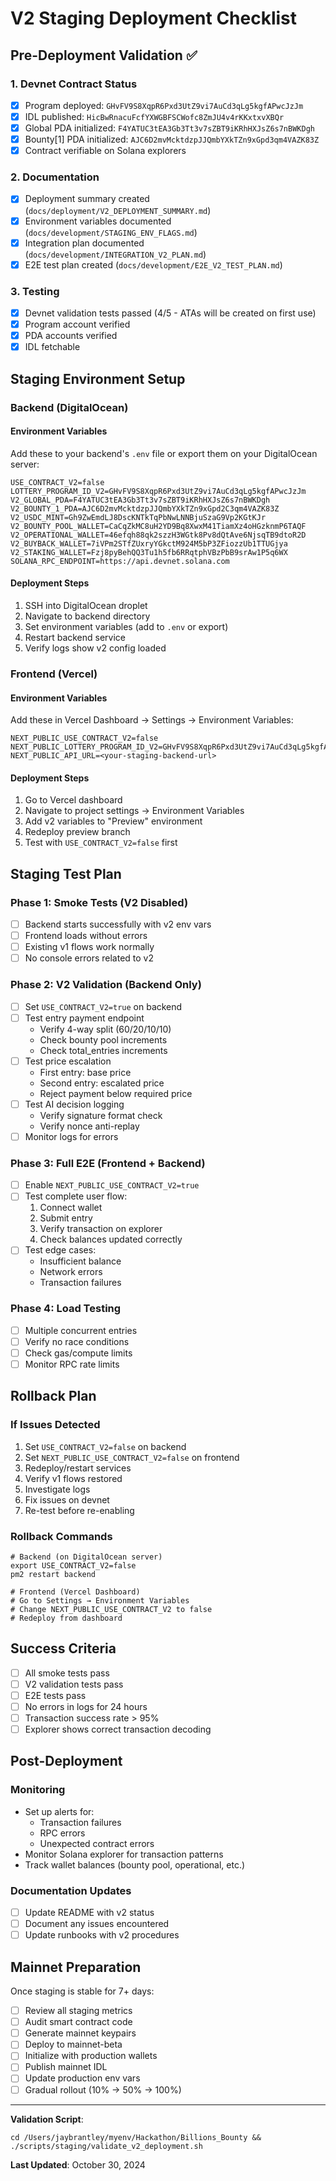 # V2 Staging Deployment Checklist

## Pre-Deployment Validation ✅

### 1. Devnet Contract Status
- [x] Program deployed: `GHvFV9S8XqpR6Pxd3UtZ9vi7AuCd3qLg5kgfAPwcJzJm`
- [x] IDL published: `HicBwRnacuFcfYXWGBFSCWofc8ZmJU4v4rKKxtxvXBQr`
- [x] Global PDA initialized: `F4YATUC3tEA3Gb3Tt3v7sZBT9iKRhHXJsZ6s7nBWKDgh`
- [x] Bounty[1] PDA initialized: `AJC6D2mvMcktdzpJJQmbYXkTZn9xGpd3qm4VAZK83Z`
- [x] Contract verifiable on Solana explorers

### 2. Documentation
- [x] Deployment summary created (`docs/deployment/V2_DEPLOYMENT_SUMMARY.md`)
- [x] Environment variables documented (`docs/development/STAGING_ENV_FLAGS.md`)
- [x] Integration plan documented (`docs/development/INTEGRATION_V2_PLAN.md`)
- [x] E2E test plan created (`docs/development/E2E_V2_TEST_PLAN.md`)

### 3. Testing
- [x] Devnet validation tests passed (4/5 - ATAs will be created on first use)
- [x] Program account verified
- [x] PDA accounts verified
- [x] IDL fetchable

## Staging Environment Setup

### Backend (DigitalOcean)

#### Environment Variables
Add these to your backend's `.env` file or export them on your DigitalOcean server:
```
USE_CONTRACT_V2=false
LOTTERY_PROGRAM_ID_V2=GHvFV9S8XqpR6Pxd3UtZ9vi7AuCd3qLg5kgfAPwcJzJm
V2_GLOBAL_PDA=F4YATUC3tEA3Gb3Tt3v7sZBT9iKRhHXJsZ6s7nBWKDgh
V2_BOUNTY_1_PDA=AJC6D2mvMcktdzpJJQmbYXkTZn9xGpd2C3qm4VAZK83Z
V2_USDC_MINT=Gh9ZwEmdLJ8DscKNTkTqPbNwLNNBjuSzaG9Vp2KGtKJr
V2_BOUNTY_POOL_WALLET=CaCqZkMC8uH2YD9Bq8XwxM41TiamXz4oHGzknmP6TAQF
V2_OPERATIONAL_WALLET=46efqh88qk2szzH3WGtk8Pv8dQtAve6NjsqTB9dtoR2D
V2_BUYBACK_WALLET=7iVPm2STfZUxryYGkctM924M5bP3ZFiozzUb1TTUGjya
V2_STAKING_WALLET=Fzj8pyBehQQ3Tu1h5fb6RRqtphVBzPbB9srAw1P5q6WX
SOLANA_RPC_ENDPOINT=https://api.devnet.solana.com
```

#### Deployment Steps
1. SSH into DigitalOcean droplet
2. Navigate to backend directory
3. Set environment variables (add to `.env` or export)
4. Restart backend service
5. Verify logs show v2 config loaded

### Frontend (Vercel)

#### Environment Variables
Add these in Vercel Dashboard → Settings → Environment Variables:
```
NEXT_PUBLIC_USE_CONTRACT_V2=false
NEXT_PUBLIC_LOTTERY_PROGRAM_ID_V2=GHvFV9S8XqpR6Pxd3UtZ9vi7AuCd3qLg5kgfAPwcJzJm
NEXT_PUBLIC_API_URL=<your-staging-backend-url>
```

#### Deployment Steps
1. Go to Vercel dashboard
2. Navigate to project settings → Environment Variables
3. Add v2 variables to "Preview" environment
4. Redeploy preview branch
5. Test with `USE_CONTRACT_V2=false` first

## Staging Test Plan

### Phase 1: Smoke Tests (V2 Disabled)
- [ ] Backend starts successfully with v2 env vars
- [ ] Frontend loads without errors
- [ ] Existing v1 flows work normally
- [ ] No console errors related to v2

### Phase 2: V2 Validation (Backend Only)
- [ ] Set `USE_CONTRACT_V2=true` on backend
- [ ] Test entry payment endpoint
  - Verify 4-way split (60/20/10/10)
  - Check bounty pool increments
  - Check total_entries increments
- [ ] Test price escalation
  - First entry: base price
  - Second entry: escalated price
  - Reject payment below required price
- [ ] Test AI decision logging
  - Verify signature format check
  - Verify nonce anti-replay
- [ ] Monitor logs for errors

### Phase 3: Full E2E (Frontend + Backend)
- [ ] Enable `NEXT_PUBLIC_USE_CONTRACT_V2=true`
- [ ] Test complete user flow:
  1. Connect wallet
  2. Submit entry
  3. Verify transaction on explorer
  4. Check balances updated correctly
- [ ] Test edge cases:
  - Insufficient balance
  - Network errors
  - Transaction failures

### Phase 4: Load Testing
- [ ] Multiple concurrent entries
- [ ] Verify no race conditions
- [ ] Check gas/compute limits
- [ ] Monitor RPC rate limits

## Rollback Plan

### If Issues Detected
1. Set `USE_CONTRACT_V2=false` on backend
2. Set `NEXT_PUBLIC_USE_CONTRACT_V2=false` on frontend
3. Redeploy/restart services
4. Verify v1 flows restored
5. Investigate logs
6. Fix issues on devnet
7. Re-test before re-enabling

### Rollback Commands
```
# Backend (on DigitalOcean server)
export USE_CONTRACT_V2=false
pm2 restart backend

# Frontend (Vercel Dashboard)
# Go to Settings → Environment Variables
# Change NEXT_PUBLIC_USE_CONTRACT_V2 to false
# Redeploy from dashboard
```

## Success Criteria

- [ ] All smoke tests pass
- [ ] V2 validation tests pass
- [ ] E2E tests pass
- [ ] No errors in logs for 24 hours
- [ ] Transaction success rate > 95%
- [ ] Explorer shows correct transaction decoding

## Post-Deployment

### Monitoring
- Set up alerts for:
  - Transaction failures
  - RPC errors
  - Unexpected contract errors
- Monitor Solana explorer for transaction patterns
- Track wallet balances (bounty pool, operational, etc.)

### Documentation Updates
- [ ] Update README with v2 status
- [ ] Document any issues encountered
- [ ] Update runbooks with v2 procedures

## Mainnet Preparation

Once staging is stable for 7+ days:
- [ ] Review all staging metrics
- [ ] Audit smart contract code
- [ ] Generate mainnet keypairs
- [ ] Deploy to mainnet-beta
- [ ] Initialize with production wallets
- [ ] Publish mainnet IDL
- [ ] Update production env vars
- [ ] Gradual rollout (10% → 50% → 100%)

---

**Validation Script**: 
```
cd /Users/jaybrantley/myenv/Hackathon/Billions_Bounty && ./scripts/staging/validate_v2_deployment.sh
```

**Last Updated**: October 30, 2024

